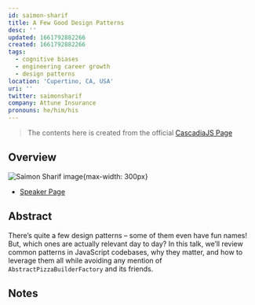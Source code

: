 ```yaml
---
id: saimon-sharif
title: A Few Good Design Patterns
desc: ''
updated: 1661792882266
created: 1661792882266
tags:
  - cognitive biases
  - engineering career growth
  - design patterns
location: 'Cupertino, CA, USA'
uri: ''
twitter: saimonsharif
company: Attune Insurance
pronouns: he/him/his
---
```

> The contents here is created from the official [CascadiaJS Page](https://2022.cascadiajs.com/speakers/saimon-sharif)

## Overview

![Saimon Sharif image](https://create-4jr.begin.app/_static/2022/saimon-sharif.jpg){max-width: 300px}
- [Speaker Page](https://2022.cascadiajs.com/speakers/saimon-sharif)

## Abstract

There’s quite a few design patterns – some of them even have fun names! But, which ones are actually relevant day to day? In this talk, we’ll review common patterns in JavaScript codebases, why they matter, and how to leverage them all while avoiding any mention of `AbstractPizzaBuilderFactory` and its friends.

## Notes